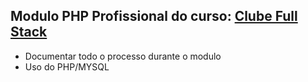 ## Modulo PHP Profissional do curso: <a href="https://www.udemy.com/course/clube-fullstack/">Clube Full Stack</a>

- Documentar todo o processo durante o modulo
- Uso do PHP/MYSQL